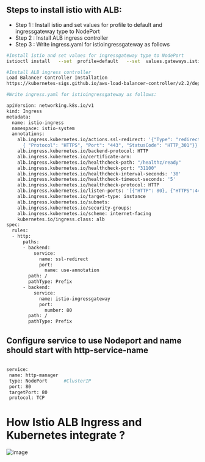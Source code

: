## Steps to install istio with ALB:
- Step 1 : Install istio and set values for profile to default and ingressgateway type to NodePort 
- Step 2 : Install ALB ingress controller
- Step 3 : Write ingress.yaml for istioingressgateway as follows


``` bash 
#Install istio and set values for ingressgateway type to NodePort 
istioctl install   --set  profile=default   --set  values.gateways.istio-ingressgateway.type=NodePort  --set meshConfig.outboundTrafficPolicy.mode=ALLOW_ANY    --set meshConfig.accessLogFile=/dev/stdout                                                                                                                                                                        Making this installation the default for injection and validation.

#Install ALB ingress controller
Load Balancer Controller Installation
https://kubernetes-sigs.github.io/aws-load-balancer-controller/v2.2/deploy/installation/

#Write ingress.yaml for istioingressgateway as follows:

apiVersion: networking.k8s.io/v1
kind: Ingress
metadata:
  name: istio-ingress
  namespace: istio-system
  annotations:
    alb.ingress.kubernetes.io/actions.ssl-redirect: '{"Type": "redirect", "RedirectConfig":
      { "Protocol": "HTTPS", "Port": "443", "StatusCode": "HTTP_301"}}'
    alb.ingress.kubernetes.io/backend-protocol: HTTP
    alb.ingress.kubernetes.io/certificate-arn: 
    alb.ingress.kubernetes.io/healthcheck-path: "/healthz/ready"
    alb.ingress.kubernetes.io/healthcheck-port: "31100"
    alb.ingress.kubernetes.io/healthcheck-interval-seconds: '30'
    alb.ingress.kubernetes.io/healthcheck-timeout-seconds: '5'
    alb.ingress.kubernetes.io/healthcheck-protocol: HTTP
    alb.ingress.kubernetes.io/listen-ports: '[{"HTTP": 80}, {"HTTPS":443}]'
    alb.ingress.kubernetes.io/target-type: instance
    alb.ingress.kubernetes.io/subnets: 
    alb.ingress.kubernetes.io/security-groups: 
    alb.ingress.kubernetes.io/scheme: internet-facing
    kubernetes.io/ingress.class: alb
spec:
  rules:
  - http:
      paths:
      - backend:
          service:
            name: ssl-redirect
            port:
              name: use-annotation
        path: /
        pathType: Prefix
      - backend:
          service:
            name: istio-ingressgateway
            port:
              number: 80
        path: /
        pathType: Prefix

```

## Configure service to use Nodeport and name should start with http-service-name
  ```bash 
  
service:
   name: http-manager
   type: NodePort      #ClusterIP
   port: 80
   targetPort: 80
   protocol: TCP
  
  ```
  
 # How Istio ALB Ingress and Kubernetes integrate ?
 
  ![image](https://github.com/atolanrewaju2022/Istio-kube-route/assets/135293313/7bc7350d-546b-4e67-80f9-8a0358cdd1ab)

  
